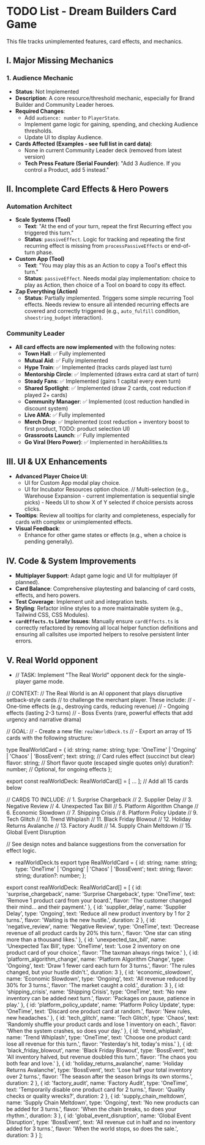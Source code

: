 # TODO List - Dream Builders Card Game

This file tracks unimplemented features, card effects, and mechanics.

## I. Major Missing Mechanics

### 1. Audience Mechanic
- **Status**: Not Implemented
- **Description**: A core resource/threshold mechanic, especially for Brand Builder and Community Leader heroes.
- **Required Changes**:
    - Add `audience: number` to `PlayerState`.
    - Implement game logic for gaining, spending, and checking Audience thresholds.
    - Update UI to display Audience.
- **Cards Affected (Examples - see full list in card data)**:
    - None in current Community Leader deck (removed from latest version)
    - **Tech Press Feature (Serial Founder)**: "Add 3 Audience. If you control a Product, add 5 instead."

## II. Incomplete Card Effects & Hero Powers

### Automation Architect
- **Scale Systems (Tool)**
    - **Text**: "At the end of your turn, repeat the first Recurring effect you triggered this turn."
    - **Status**: `passiveEffect`. Logic for tracking and repeating the first recurring effect is missing from `processPassiveEffects` or end-of-turn phase.
- **Custom App (Tool)**
    - **Text**: "You may play this as an Action to copy a Tool's effect this turn."
    - **Status**: `passiveEffect`. Needs modal play implementation: choice to play as Action, then choice of a Tool on board to copy its effect.
- **Zap Everything (Action)**
    - **Status**: Partially implemented. Triggers some simple recurring Tool effects. Needs review to ensure all intended recurring effects are covered and correctly triggered (e.g., `auto_fulfill` condition, `shoestring_budget` interaction).

### Community Leader
- **All card effects are now implemented** with the following notes:
    - **Town Hall**: ✅ Fully implemented
    - **Mutual Aid**: ✅ Fully implemented
    - **Hype Train**: ✅ Implemented (tracks cards played last turn)
    - **Mentorship Circle**: ✅ Implemented (draws extra card at start of turn)
    - **Steady Fans**: ✅ Implemented (gains 1 capital every even turn)
    - **Shared Spotlight**: ✅ Implemented (draw 2 cards, cost reduction if played 2+ cards)
    - **Community Manager**: ✅ Implemented (cost reduction handled in discount system)
    - **Live AMA**: ✅ Fully implemented
    - **Merch Drop**: ✅ Implemented (cost reduction + inventory boost to first product, TODO: product selection UI)
    - **Grassroots Launch**: ✅ Fully implemented
    - **Go Viral (Hero Power)**: ✅ Implemented in heroAbilities.ts

## III. UI & UX Enhancements

- **Advanced Player Choice UI**: 
    - UI for Custom App modal play choice.
    - UI for Incubator Resources option choice.
    // Multi-selection (e.g., Warehouse Expansion - current implementation is sequential single picks) - Needs UI to show X of Y selected if choice persists across clicks.
- **Tooltips**: Review all tooltips for clarity and completeness, especially for cards with complex or unimplemented effects.
- **Visual Feedback**: 
    - Enhance for other game states or effects (e.g., when a choice is pending generally).

## IV. Code & System Improvements

- **Multiplayer Support**: Adapt game logic and UI for multiplayer (if planned).
- **Card Balance**: Comprehensive playtesting and balancing of card costs, effects, and hero powers.
- **Test Coverage**: Implement unit and integration tests.
- **Styling**: Refactor inline styles to a more maintainable system (e.g., Tailwind CSS, CSS Modules).
- **`cardEffects.ts` Linter Issues**: Manually ensure `cardEffects.ts` is correctly refactored by removing all local helper function definitions and ensuring all callsites use imported helpers to resolve persistent linter errors. 


## V. Real World opponent
- // TASK: Implement "The Real World" opponent deck for the single-player game mode.

// CONTEXT:
// The Real World is an AI opponent that plays disruptive setback-style cards
// to challenge the merchant player. These include:
// - One-time effects (e.g., destroying cards, reducing revenue)
// - Ongoing effects (lasting 2-3 turns)
// - Boss Events (rare, powerful effects that add urgency and narrative drama)

// GOAL:
// - Create a new file: `realWorldDeck.ts`
// - Export an array of 15 cards with the following structure:

type RealWorldCard = {
  id: string;
  name: string;
  type: 'OneTime' | 'Ongoing' | 'Chaos' | 'BossEvent';
  text: string;           // Card rules effect (succinct but clear)
  flavor: string;         // Short flavor quote (escaped single quotes only)
  duration?: number;      // Optional, for ongoing effects
};

export const realWorldDeck: RealWorldCard[] = [ ... ]; // Add all 15 cards below

// CARDS TO INCLUDE:
// 1. Surprise Chargeback
// 2. Supplier Delay
// 3. Negative Review
// 4. Unexpected Tax Bill
// 5. Platform Algorithm Change
// 6. Economic Slowdown
// 7. Shipping Crisis
// 8. Platform Policy Update
// 9. Tech Glitch
// 10. Trend Whiplash
// 11. Black Friday Blowout
// 12. Holiday Returns Avalanche
// 13. Factory Audit
// 14. Supply Chain Meltdown
// 15. Global Event Disruption

// See design notes and balance suggestions from the conversation for effect logic.

- realWorldDeck.ts
export type RealWorldCard = {
  id: string;
  name: string;
  type: 'OneTime' | 'Ongoing' | 'Chaos' | 'BossEvent';
  text: string;
  flavor: string;
  duration?: number;
};

export const realWorldDeck: RealWorldCard[] = [
  {
    id: 'surprise_chargeback',
    name: 'Surprise Chargeback',
    type: 'OneTime',
    text: 'Remove 1 product card from your board.',
    flavor: 'The customer changed their mind... and their payment.'
  },
  {
    id: 'supplier_delay',
    name: 'Supplier Delay',
    type: 'Ongoing',
    text: 'Reduce all new product inventory by 1 for 2 turns.',
    flavor: 'Waiting is the new hustle.',
    duration: 2
  },
  {
    id: 'negative_review',
    name: 'Negative Review',
    type: 'OneTime',
    text: 'Decrease revenue of all product cards by 20% this turn.',
    flavor: 'One star can sting more than a thousand likes.'
  },
  {
    id: 'unexpected_tax_bill',
    name: 'Unexpected Tax Bill',
    type: 'OneTime',
    text: 'Lose 2 inventory on one product card of your choice.',
    flavor: 'The taxman always rings twice.'
  },
  {
    id: 'platform_algorithm_change',
    name: 'Platform Algorithm Change',
    type: 'Ongoing',
    text: 'Draw 1 fewer card each turn for 3 turns.',
    flavor: 'The rules changed, but your hustle didn\'t.',
    duration: 3
  },
  {
    id: 'economic_slowdown',
    name: 'Economic Slowdown',
    type: 'Ongoing',
    text: 'All revenue reduced by 30% for 3 turns.',
    flavor: 'The market caught a cold.',
    duration: 3
  },
  {
    id: 'shipping_crisis',
    name: 'Shipping Crisis',
    type: 'OneTime',
    text: 'No new inventory can be added next turn.',
    flavor: 'Packages on pause, patience in play.'
  },
  {
    id: 'platform_policy_update',
    name: 'Platform Policy Update',
    type: 'OneTime',
    text: 'Discard one product card at random.',
    flavor: 'New rules, new headaches.'
  },
  {
    id: 'tech_glitch',
    name: 'Tech Glitch',
    type: 'Chaos',
    text: 'Randomly shuffle your product cards and lose 1 inventory on each.',
    flavor: 'When the system crashes, so does your day.'
  },
  {
    id: 'trend_whiplash',
    name: 'Trend Whiplash',
    type: 'OneTime',
    text: 'Choose one product card: lose all revenue for this turn.',
    flavor: 'Yesterday\'s hit, today\'s miss.'
  },
  {
    id: 'black_friday_blowout',
    name: 'Black Friday Blowout',
    type: 'BossEvent',
    text: 'All inventory halved, but revenue doubled this turn.',
    flavor: 'The chaos you both fear and love.'
  },
  {
    id: 'holiday_returns_avalanche',
    name: 'Holiday Returns Avalanche',
    type: 'BossEvent',
    text: 'Lose half your total inventory over 2 turns.',
    flavor: 'The season after the season brings its own storms.',
    duration: 2
  },
  {
    id: 'factory_audit',
    name: 'Factory Audit',
    type: 'OneTime',
    text: 'Temporarily disable one product card for 2 turns.',
    flavor: 'Quality checks or quality wrecks?',
    duration: 2
  },
  {
    id: 'supply_chain_meltdown',
    name: 'Supply Chain Meltdown',
    type: 'Ongoing',
    text: 'No new products can be added for 3 turns.',
    flavor: 'When the chain breaks, so does your rhythm.',
    duration: 3
  },
  {
    id: 'global_event_disruption',
    name: 'Global Event Disruption',
    type: 'BossEvent',
    text: 'All revenue cut in half and no inventory added for 3 turns.',
    flavor: 'When the world stops, so does the sale.',
    duration: 3
  }
];
